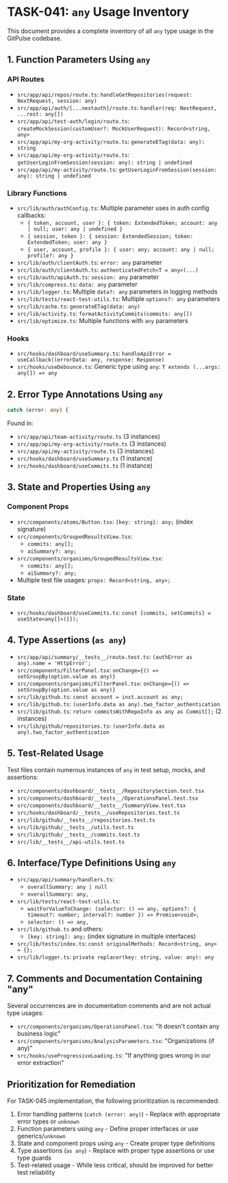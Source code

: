 # TASK-041: `any` Usage Inventory

This document provides a complete inventory of all `any` type usage in the GitPulse codebase.

## 1. Function Parameters Using `any`

### API Routes
- `src/app/api/repos/route.ts`: `handleGetRepositories(request: NextRequest, session: any)`
- `src/app/api/auth/[...nextauth]/route.ts`: `handler(req: NextRequest, ...rest: any[])`
- `src/app/api/test-auth/login/route.ts`: `createMockSession(customUser?: MockUserRequest): Record<string, any>`
- `src/app/api/my-org-activity/route.ts`: `generateETag(data: any): string`
- `src/app/api/my-org-activity/route.ts`: `getUserLoginFromSession(session: any): string | undefined`
- `src/app/api/my-activity/route.ts`: `getUserLoginFromSession(session: any): string | undefined`

### Library Functions
- `src/lib/auth/authConfig.ts`: Multiple parameter uses in auth config callbacks:
  - `{ token, account, user }: { token: ExtendedToken; account: any | null; user: any | undefined }`
  - `{ session, token }: { session: ExtendedSession; token: ExtendedToken; user: any }`
  - `{ user, account, profile }: { user: any; account: any | null; profile?: any }`
- `src/lib/auth/clientAuth.ts`: `error: any` parameter
- `src/lib/auth/clientAuth.ts`: `authenticatedFetch<T = any>(...)` 
- `src/lib/auth/apiAuth.ts`: `session: any` parameter
- `src/lib/compress.ts`: `data: any` parameter
- `src/lib/logger.ts`: Multiple `data?: any` parameters in logging methods
- `src/lib/tests/react-test-utils.ts`: Multiple `options?: any` parameters
- `src/lib/cache.ts`: `generateETag(data: any)`
- `src/lib/activity.ts`: `formatActivityCommits(commits: any[])`
- `src/lib/optimize.ts`: Multiple functions with `any` parameters

### Hooks
- `src/hooks/dashboard/useSummary.ts`: `handleApiError = useCallback((errorData: any, response: Response)`
- `src/hooks/useDebounce.ts`: Generic type using `any`: `T extends (...args: any[]) => any`

## 2. Error Type Annotations Using `any`

```typescript
catch (error: any) {
```

Found in:
- `src/app/api/team-activity/route.ts` (3 instances)
- `src/app/api/my-org-activity/route.ts` (3 instances)
- `src/app/api/my-activity/route.ts` (3 instances)
- `src/hooks/dashboard/useSummary.ts` (1 instance)
- `src/hooks/dashboard/useCommits.ts` (1 instance)

## 3. State and Properties Using `any`

### Component Props
- `src/components/atoms/Button.tsx`: `[key: string]: any;` (index signature) 
- `src/components/GroupedResultsView.tsx`:
  - `commits: any[];`
  - `aiSummary?: any;`
- `src/components/organisms/GroupedResultsView.tsx`:
  - `commits: any[];`
  - `aiSummary?: any;`
- Multiple test file usages: `props: Record<string, any>;`

### State
- `src/hooks/dashboard/useCommits.ts`: `const [commits, setCommits] = useState<any[]>([]);`

## 4. Type Assertions (`as any`)

- `src/app/api/summary/__tests__/route.test.ts`: `(authError as any).name = 'HttpError';`
- `src/components/FilterPanel.tsx`: `onChange={() => setGroupBy(option.value as any)}`
- `src/components/organisms/FilterPanel.tsx`: `onChange={() => setGroupBy(option.value as any)}`
- `src/lib/github.ts`: `const account = inst.account as any;`
- `src/lib/github.ts`: `(userInfo.data as any).two_factor_authentication`
- `src/lib/github.ts`: `return commitsWithRepoInfo as any as Commit[];` (2 instances)
- `src/lib/github/repositories.ts`: `(userInfo.data as any).two_factor_authentication`

## 5. Test-Related Usage

Test files contain numerous instances of `any` in test setup, mocks, and assertions:
- `src/components/dashboard/__tests__/RepositorySection.test.tsx`
- `src/components/dashboard/__tests__/OperationsPanel.test.tsx`
- `src/components/dashboard/__tests__/SummaryView.test.tsx`
- `src/hooks/dashboard/__tests__/useRepositories.test.ts`
- `src/lib/github/__tests__/repositories.test.ts`
- `src/lib/github/__tests__/utils.test.ts`
- `src/lib/github/__tests__/commits.test.ts`
- `src/lib/__tests__/api-utils.test.ts`

## 6. Interface/Type Definitions Using `any`

- `src/app/api/summary/handlers.ts`: 
  - `overallSummary: any | null`
  - `overallSummary: any,`
- `src/lib/tests/react-test-utils.ts`:
  - `waitForValueToChange: (selector: () => any, options?: { timeout?: number; interval?: number }) => Promise<void>;`
  - `selector: () => any,`
- `src/lib/github.ts` and others:
  - `[key: string]: any;` (index signature in multiple interfaces)
- `src/lib/tests/index.ts`: `const originalMethods: Record<string, any> = {};`
- `src/lib/logger.ts`: `private replacer(key: string, value: any): any`

## 7. Comments and Documentation Containing "any"

Several occurrences are in documentation comments and are not actual type usages:
- `src/components/organisms/OperationsPanel.tsx`: "It doesn't contain any business logic"
- `src/components/organisms/AnalysisParameters.tsx`: "Organizations (if any)"
- `src/hooks/useProgressiveLoading.ts`: "If anything goes wrong in our error extraction"

## Prioritization for Remediation

For TASK-045 implementation, the following prioritization is recommended:

1. Error handling patterns (`catch (error: any)`) - Replace with appropriate error types or `unknown`
2. Function parameters using `any` - Define proper interfaces or use generics/`unknown`
3. State and component props using `any` - Create proper type definitions 
4. Type assertions (`as any`) - Replace with proper type assertions or use type guards
5. Test-related usage - While less critical, should be improved for better test reliability